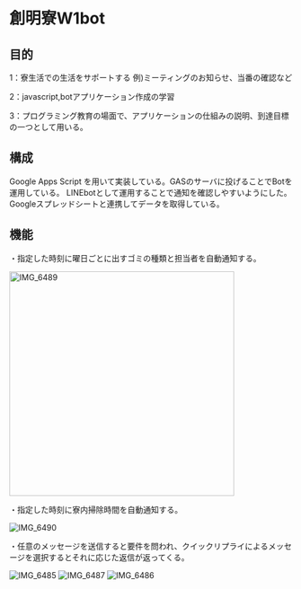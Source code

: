 # 創明寮W1bot

## 目的
1：寮生活での生活をサポートする
例)ミーティングのお知らせ、当番の確認など

2：javascript,botアプリケーション作成の学習

3：プログラミング教育の場面で、アプリケーションの仕組みの説明、到達目標の一つとして用いる。

## 構成
Google Apps Script を用いて実装している。GASのサーバに投げることでBotを運用している。
LINEbotとして運用することで通知を確認しやすいようにした。
Googleスプレッドシートと連携してデータを取得している。

## 機能
・指定した時刻に曜日ごとに出すゴミの種類と担当者を自動通知する。

<img src="https://github.com/s1290078/SomeiW1bot/assets/108910839/343eb0eb-4d83-44b2-9f31-c0d6f7bd1395" alt="IMG_6489" width="400">


・指定した時刻に寮内掃除時間を自動通知する。

![IMG_6490](https://github.com/s1290078/SomeiW1bot/assets/108910839/a19c1071-ad33-4071-80dc-a01fc4a684ef)

・任意のメッセージを送信すると要件を問われ、クイックリプライによるメッセージを選択するとそれに応じた返信が返ってくる。

![IMG_6485](https://github.com/s1290078/SomeiW1bot/assets/108910839/34d18728-1cbc-4bda-8d46-ebd0fd27347e)
![IMG_6487](https://github.com/s1290078/SomeiW1bot/assets/108910839/db5edd86-480c-4370-bb55-e9ecc7888b9a)
![IMG_6486](https://github.com/s1290078/SomeiW1bot/assets/108910839/e6b446d7-7d5a-4472-ae4e-c779df5e3a91)
